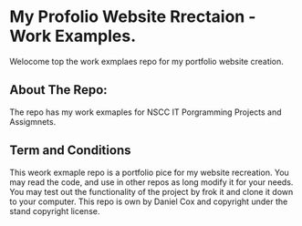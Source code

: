 # My Profolio Website Rrectaion - Work Examples.

Welocome top the work exmplaes repo for my portfolio website creation.

## About The Repo:
The repo has my work exmaples for NSCC IT Porgramming Projects and Assigmnets. 

## Term and Conditions
This weork exmaple repo is a portfolio pice for my website recreation. You may read the code, and use in other repos as long modify it for your needs. You may test out the functionality of the project by frok it and clone it down to your computer. This repo is own by Daniel Cox and copyright under the stand copyright license.

